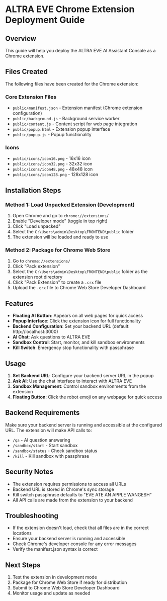 # ALTRA EVE Chrome Extension Deployment Guide

## Overview
This guide will help you deploy the ALTRA EVE AI Assistant Console as a Chrome extension.

## Files Created
The following files have been created for the Chrome extension:

### Core Extension Files
- `public/manifest.json` - Extension manifest (Chrome extension configuration)
- `public/background.js` - Background service worker
- `public/content.js` - Content script for web page integration
- `public/popup.html` - Extension popup interface
- `public/popup.js` - Popup functionality

### Icons
- `public/icons/icon16.png` - 16x16 icon
- `public/icons/icon32.png` - 32x32 icon  
- `public/icons/icon48.png` - 48x48 icon
- `public/icons/icon128.png` - 128x128 icon

## Installation Steps

### Method 1: Load Unpacked Extension (Development)
1. Open Chrome and go to `chrome://extensions/`
2. Enable "Developer mode" (toggle in top right)
3. Click "Load unpacked"
4. Select the `C:\Users\admin\Desktop\FRONTEND\public` folder
5. The extension will be loaded and ready to use

### Method 2: Package for Chrome Web Store
1. Go to `chrome://extensions/`
2. Click "Pack extension"
3. Select the `C:\Users\admin\Desktop\FRONTEND\public` folder as the extension root directory
4. Click "Pack Extension" to create a `.crx` file
5. Upload the `.crx` file to Chrome Web Store Developer Dashboard

## Features
- **Floating AI Button**: Appears on all web pages for quick access
- **Popup Interface**: Click the extension icon for full functionality
- **Backend Configuration**: Set your backend URL (default: http://localhost:3000)
- **AI Chat**: Ask questions to ALTRA EVE
- **Sandbox Control**: Start, monitor, and kill sandbox environments
- **Kill Switch**: Emergency stop functionality with passphrase

## Usage
1. **Set Backend URL**: Configure your backend server URL in the popup
2. **Ask AI**: Use the chat interface to interact with ALTRA EVE
3. **Sandbox Management**: Control sandbox environments from the extension
4. **Floating Button**: Click the robot emoji on any webpage for quick access

## Backend Requirements
Make sure your backend server is running and accessible at the configured URL. The extension will make API calls to:
- `/qa` - AI question answering
- `/sandbox/start` - Start sandbox
- `/sandbox/status` - Check sandbox status  
- `/kill` - Kill sandbox with passphrase

## Security Notes
- The extension requires permissions to access all URLs
- Backend URL is stored in Chrome's sync storage
- Kill switch passphrase defaults to "EVE ATE AN APPLE WANGESH"
- All API calls are made from the extension to your backend

## Troubleshooting
- If the extension doesn't load, check that all files are in the correct locations
- Ensure your backend server is running and accessible
- Check Chrome's developer console for any error messages
- Verify the manifest.json syntax is correct

## Next Steps
1. Test the extension in development mode
2. Package for Chrome Web Store if ready for distribution
3. Submit to Chrome Web Store Developer Dashboard
4. Monitor usage and update as needed
